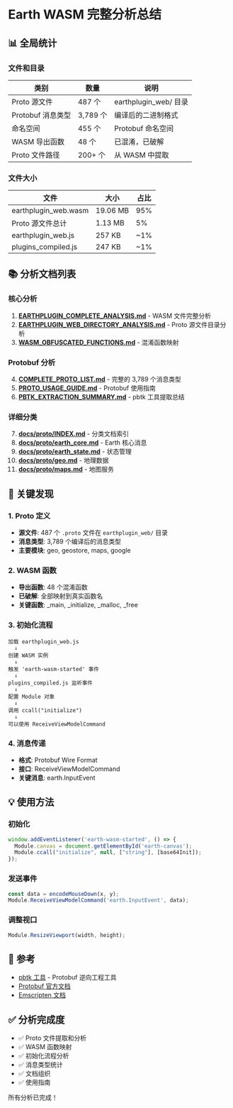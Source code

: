 # Earth WASM 完整分析总结

## 📊 全局统计

### 文件和目录

| 类别 | 数量 | 说明 |
|------|------|------|
| Proto 源文件 | 487 个 | earthplugin_web/ 目录 |
| Protobuf 消息类型 | 3,789 个 | 编译后的二进制格式 |
| 命名空间 | 455 个 | Protobuf 命名空间 |
| WASM 导出函数 | 48 个 | 已混淆，已破解 |
| Proto 文件路径 | 200+ 个 | 从 WASM 中提取 |

### 文件大小

| 文件 | 大小 | 占比 |
|------|------|------|
| earthplugin_web.wasm | 19.06 MB | 95% |
| Proto 源文件总计 | 1.13 MB | 5% |
| earthplugin_web.js | 257 KB | ~1% |
| plugins_compiled.js | 247 KB | ~1% |

## 📚 分析文档列表

### 核心分析
1. **[EARTHPLUGIN_COMPLETE_ANALYSIS.md](./EARTHPLUGIN_COMPLETE_ANALYSIS.md)** - WASM 文件完整分析
2. **[EARTHPLUGIN_WEB_DIRECTORY_ANALYSIS.md](./EARTHPLUGIN_WEB_DIRECTORY_ANALYSIS.md)** - Proto 源文件目录分析
3. **[WASM_OBFUSCATED_FUNCTIONS.md](./WASM_OBFUSCATED_FUNCTIONS.md)** - 混淆函数映射

### Protobuf 分析
4. **[COMPLETE_PROTO_LIST.md](./COMPLETE_PROTO_LIST.md)** - 完整的 3,789 个消息类型
5. **[PROTO_USAGE_GUIDE.md](./PROTO_USAGE_GUIDE.md)** - Protobuf 使用指南
6. **[PBTK_EXTRACTION_SUMMARY.md](./PBTK_EXTRACTION_SUMMARY.md)** - pbtk 工具提取总结

### 详细分类
7. **[docs/proto/INDEX.md](./docs/proto/INDEX.md)** - 分类文档索引
8. **[docs/proto/earth_core.md](./docs/proto/earth_core.md)** - Earth 核心消息
9. **[docs/proto/earth_state.md](./docs/proto/earth_state.md)** - 状态管理
10. **[docs/proto/geo.md](./docs/proto/geo.md)** - 地理数据
11. **[docs/proto/maps.md](./docs/proto/maps.md)** - 地图服务

## 🎯 关键发现

### 1. Proto 定义
- **源文件**: 487 个 `.proto` 文件在 `earthplugin_web/` 目录
- **消息类型**: 3,789 个编译后的消息类型
- **主要模块**: geo, geostore, maps, google

### 2. WASM 函数
- **导出函数**: 48 个混淆函数
- **已破解**: 全部映射到真实函数名
- **关键函数**: _main, _initialize, _malloc, _free

### 3. 初始化流程
```
加载 earthplugin_web.js
  ↓
创建 WASM 实例
  ↓
触发 'earth-wasm-started' 事件
  ↓
plugins_compiled.js 监听事件
  ↓
配置 Module 对象
  ↓
调用 ccall("initialize")
  ↓
可以使用 ReceiveViewModelCommand
```

### 4. 消息传递
- **格式**: Protobuf Wire Format
- **接口**: ReceiveViewModelCommand
- **关键消息**: earth.InputEvent

## 💡 使用方法

### 初始化
```javascript
window.addEventListener('earth-wasm-started', () => {
  Module.canvas = document.getElementById('earth-canvas');
  Module.ccall("initialize", null, ["string"], [base64Init]);
});
```

### 发送事件
```javascript
const data = encodeMouseDown(x, y);
Module.ReceiveViewModelCommand('earth.InputEvent', data);
```

### 调整视口
```javascript
Module.ResizeViewport(width, height);
```

## 📖 参考

- [pbtk 工具](https://github.com/marin-m/pbtk) - Protobuf 逆向工程工具
- [Protobuf 官方文档](https://developers.google.com/protocol-buffers)
- [Emscripten 文档](https://emscripten.org/docs/introducing_emscripten/about_emscripten.html)

## ✅ 分析完成度

- ✅ Proto 文件提取和分析
- ✅ WASM 函数映射
- ✅ 初始化流程分析
- ✅ 消息类型统计
- ✅ 文档组织
- ✅ 使用指南

所有分析已完成！
